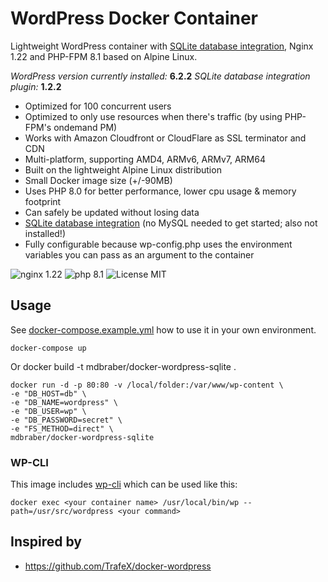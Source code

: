 
# WordPress Docker Container

Lightweight WordPress container with [SQLite database integration](https://github.com/WordPress/sqlite-database-integration), Nginx 1.22 and PHP-FPM 8.1 based on Alpine Linux.

_WordPress version currently installed:_ **6.2.2**
_SQLite database integration plugin:_ **1.2.2**

* Optimized for 100 concurrent users
* Optimized to only use resources when there's traffic (by using PHP-FPM's ondemand PM)
* Works with Amazon Cloudfront or CloudFlare as SSL terminator and CDN
* Multi-platform, supporting AMD4, ARMv6, ARMv7, ARM64
* Built on the lightweight Alpine Linux distribution
* Small Docker image size (+/-90MB)
* Uses PHP 8.0 for better performance, lower cpu usage & memory footprint
* Can safely be updated without losing data
* [SQLite database integration](https://github.com/WordPress/sqlite-database-integration) (no MySQL needed to get started; also not installed!)
* Fully configurable because wp-config.php uses the environment variables you can pass as an argument to the container


![nginx 1.22](https://img.shields.io/badge/nginx-1.22-brightgreen.svg)
![php 8.1](https://img.shields.io/badge/php-8.1-brightgreen.svg)
![License MIT](https://img.shields.io/badge/license-MIT-blue.svg)

## Usage
See [docker-compose.example.yml](https://github.com/mdbraber/docker-wordpress/blob/master/docker-compose.example.yml) how to use it in your own environment.

    docker-compose up

Or
    docker build -t mdbraber/docker-wordpress-sqlite .

    docker run -d -p 80:80 -v /local/folder:/var/www/wp-content \
    -e "DB_HOST=db" \
    -e "DB_NAME=wordpress" \
    -e "DB_USER=wp" \
    -e "DB_PASSWORD=secret" \
    -e "FS_METHOD=direct" \
    mdbraber/docker-wordpress-sqlite

### WP-CLI

This image includes [wp-cli](https://wp-cli.org/) which can be used like this:

    docker exec <your container name> /usr/local/bin/wp --path=/usr/src/wordpress <your command>


## Inspired by

* https://github.com/TrafeX/docker-wordpress

